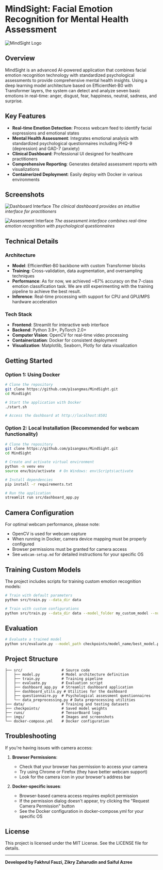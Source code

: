 # MindSight: Facial Emotion Recognition for Mental Health Assessment

![MindSight Logo](assets/logo.png)

## Overview

MindSight is an advanced AI-powered application that combines facial emotion recognition technology with standardized psychological assessments to provide comprehensive mental health insights. Using a deep learning model architecture based on EfficientNet-B0 with Transformer layers, the system can detect and analyze seven basic emotions in real-time: anger, disgust, fear, happiness, neutral, sadness, and surprise.

## Key Features

- **Real-time Emotion Detection**: Process webcam feed to identify facial expressions and emotional states
- **Mental Health Assessment**: Integrates emotional analysis with standardized psychological questionnaires including PHQ-9 (depression) and GAD-7 (anxiety)
- **Clinical Dashboard**: Professional UI designed for healthcare practitioners
- **Comprehensive Reporting**: Generates detailed assessment reports with visualizations
- **Containerized Deployment**: Easily deploy with Docker in various environments

## Screenshots

![Dashboard Interface](assets/dashboard.png)
*The clinical dashboard provides an intuitive interface for practitioners*

![Assessment Interface](assets/assessment_page.png)
*The assessment interface combines real-time emotion recognition with psychological questionnaires*

## Technical Details

### Architecture
- **Model**: EfficientNet-B0 backbone with custom Transformer blocks
- **Training**: Cross-validation, data augmentation, and oversampling techniques
- **Performance**: As for now, we achieved ~67% accuracy on the 7-class emotion classification task. We are still experimenting with the training pipeline to achieve the best result.
- **Inference**: Real-time processing with support for CPU and GPU/MPS hardware acceleration

### Tech Stack
- **Frontend**: Streamlit for interactive web interface
- **Backend**: Python 3.9+, PyTorch 2.0+
- **Computer Vision**: OpenCV for real-time video processing
- **Containerization**: Docker for consistent deployment
- **Visualization**: Matplotlib, Seaborn, Plotly for data visualization

## Getting Started

### Option 1: Using Docker
```bash
# Clone the repository
git clone https://github.com/p1sangmas/MindSight.git
cd MindSight

# Start the application with Docker
./start.sh

# Access the dashboard at http://localhost:8501
```

### Option 2: Local Installation (Recommended for webcam functionality)
```bash
# Clone the repository
git clone https://github.com/p1sangmas/MindSight.git
cd MindSight

# Create and activate virtual environment
python -m venv env
source env/bin/activate  # On Windows: env\Scripts\activate

# Install dependencies
pip install -r requirements.txt

# Run the application
streamlit run src/dashboard_app.py
```

## Camera Configuration

For optimal webcam performance, please note:
- OpenCV is used for webcam capture
- When running in Docker, camera device mapping must be properly configured
- Browser permissions must be granted for camera access
- See `webcam-setup.md` for detailed instructions for your specific OS

## Training Custom Models

The project includes scripts for training custom emotion recognition models:

```bash
# Train with default parameters
python src/train.py --data_dir data

# Train with custom configurations
python src/train.py --data_dir data --model_folder my_custom_model --num_epochs 50 --batch_size 32
```

## Evaluation

```bash
# Evaluate a trained model
python src/evaluate.py --model_path checkpoints/model_name/best_model.pth
```

## Project Structure
```
├── src/                  # Source code
│   ├── model.py          # Model architecture definition
│   ├── train.py          # Training pipeline
│   ├── evaluate.py       # Evaluation script
│   ├── dashboard_app.py  # Streamlit dashboard application
│   ├── dashboard_utils.py # Utilities for the dashboard
│   ├── questionnaire.py  # Psychological assessment questionnaires
│   └── data_preprocessing.py # Data preprocessing utilities
├── data/                 # Training and testing datasets
├── checkpoints/          # Saved model weights
├── runs/                 # TensorBoard logs
├── imgs/                 # Images and screenshots
└── docker-compose.yml    # Docker configuration
```

## Troubleshooting

If you're having issues with camera access:

1. **Browser Permissions**:
   - Check that your browser has permission to access your camera
   - Try using Chrome or Firefox (they have better webcam support)
   - Look for the camera icon in your browser's address bar

2. **Docker-specific issues**:
   - Browser-based camera access requires explicit permission
   - If the permission dialog doesn't appear, try clicking the "Request Camera Permission" button
   - See the Docker configuration in docker-compose.yml for your specific OS

## License

This project is licensed under the MIT License. See the LICENSE file for details.

---

**Developed by Fakhrul Fauzi, Zikry Zaharudin and Saiful Azree**
